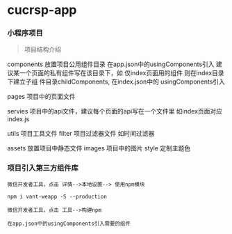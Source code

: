 # cucrsp-app
### 小程序项目

> 项目结构介绍

components 放置项目公用组件目录 在app.json中的usingComponents引入
           建议某一个页面的私有组件写在该目录下，如 仅index页面用的组件 则在index目录下建立子组                   件目录childComponents, 在index.json中的 usingComponents引入

pages     项目中的页面文件

servies   项目中的api文件，建议每个页面的api写在一个文件里
          如index页面对应index.js

utils         项目工具文件
    filter    项目过滤器文件 如时间过滤器

assets        放置项目中静态文件
    images    项目中的图片
    style     定制主题色


### 项目引入第三方组件库

    微信开发者工具，点击 详情-->本地设置--> 使用npm模块

    npm i vant-weapp -S --production 

    微信开发者工具，点击 工具-->构建npm

    在app.json中的usingComponents引入需要的组件
    
    


